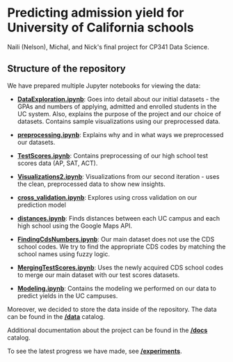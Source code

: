 # Predicting admission yield for University of California schools

Naili (Nelson), Michal, and Nick's final project for CP341 Data Science.

## Structure of the repository

We have prepared multiple Jupyter notebooks for viewing the data:

 - [**DataExploration.ipynb**](/DataExploration.ipynb): Goes into detail about our initial datasets - the GPAs and numbers of applying, admitted and enrolled students in the UC system. Also, explains the purpose of the project and our choice of datasets. Contains sample visualizations using our preprocessed data.

 - [**preprocessing.ipynb**](/preprocessing.ipynb): Explains why and in what ways we preprocessed our datasets. 

 - [**TestScores.ipynb**](/TestScores.ipynb): Contains preprocessing of our high school test scores data (AP,
 SAT, ACT). 

 - [**Visualizations2.ipynb**](/Visualizations2.ipynb): Visualizations from our second iteration - uses the clean, preprocessed data to show new insights.

 - [**cross_validation.ipynb**](/cross_validation.ipynb): Explores using cross validation on our prediction model

 - [**distances.ipynb**](/distances.ipynb): Finds distances between each UC campus and each high school using the Google Maps API.

 - [**FindingCdsNumbers.ipynb**](/FindingCdsNumbers.ipynb): Our main dataset does not use the CDS school codes. We try to find the appropriate CDS codes by matching the school names using fuzzy logic.

 - [**MergingTestScores.ipynb**](/MergingTestScores.ipynb): Uses the newly acquired CDS school codes to merge our main dataset with our test scores datasets.

 - [**Modeling.ipynb**](/Modeling.ipynb): Contains the modeling we performed on our data to predict yields in the UC campuses.

Moreover, we decided to store the data inside of the repository. The data can be found in the [**/data**](/data) catalog.

Additional documentation about the project can be found in the [**/docs**](/docs) catalog.

To see the latest progress we have made, see [**/experiments**](/experiments).

